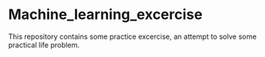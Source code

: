 # Machine_learning_excercise
This repository contains some practice excercise, an attempt to solve some practical life problem.
